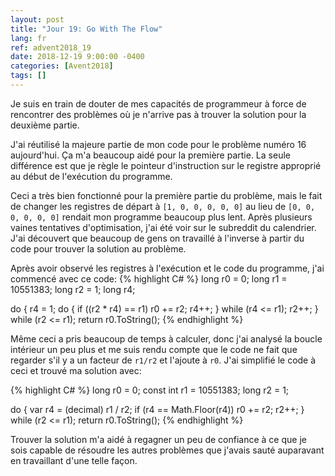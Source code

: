 ```yaml
---
layout: post
title: "Jour 19: Go With The Flow"
lang: fr
ref: advent2018_19
date: 2018-12-19 9:00:00 -0400
categories: [Avent2018]
tags: []
---
```

Je suis en train de douter de mes capacités de programmeur à force de rencontrer des problèmes où je n'arrive pas à trouver la solution pour la deuxième partie.

J'ai réutilisé la majeure partie de mon code pour le problème numéro 16 aujourd'hui. Ça m'a beaucoup aidé pour la première partie. La seule différence est que je règle le pointeur d'instruction sur le registre approprié au début de l'exécution du programme.

Ceci a très bien fonctionné pour la première partie du problème, mais le fait de changer les registres de départ à ```[1, 0, 0, 0, 0, 0]``` au lieu de ```[0, 0, 0, 0, 0, 0]``` rendait mon programme beaucoup plus lent. Après plusieurs vaines tentatives d'optimisation, j'ai été voir sur le subreddit du calendrier. J'ai découvert que beaucoup de gens on travaillé à l'inverse à partir du code pour trouver la solution au problème.

Après avoir observé les registres à l'exécution et le code du programme, j'ai commencé avec ce code:
{% highlight C# %}
long r0 = 0;
long r1 = 10551383;
long r2 = 1;
long r4;

do
{
    r4 = 1;
    do
    {
        if ((r2 * r4) == r1) r0 += r2;
        r4++;
    }
    while (r4 <= r1);
    r2++;
}
while (r2 <= r1);
return r0.ToString();
{% endhighlight %}

Même ceci a pris beaucoup de temps à calculer, donc j'ai analysé la boucle intérieur un peu plus et me suis rendu compte que le code ne fait que regarder s'il y a un facteur de ```r1/r2``` et l'ajoute à ```r0```. J'ai simplifié le code à ceci et trouvé ma solution avec:

{% highlight C# %}
 long r0 = 0;
 const int r1 = 10551383;
 long r2 = 1;

do
{
    var r4 = (decimal) r1 / r2;
    if (r4 == Math.Floor(r4)) r0 += r2;
    r2++;
}
while (r2 <= r1);
return r0.ToString();
{% endhighlight %}

Trouver la solution m'a aidé à regagner un peu de confiance à ce que je sois capable de résoudre les autres problèmes que j'avais sauté auparavant en travaillant d'une telle façon.